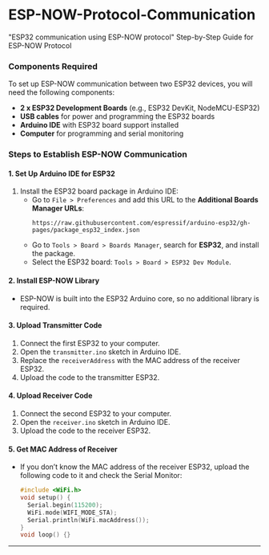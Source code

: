# ESP-NOW-Protocol-Communication
"ESP32 communication using ESP-NOW protocol"
Step-by-Step Guide for ESP-NOW Protocol
### Components Required

To set up ESP-NOW communication between two ESP32 devices, you will need the following components:

- **2 x ESP32 Development Boards** (e.g., ESP32 DevKit, NodeMCU-ESP32)
- **USB cables** for power and programming the ESP32 boards
- **Arduino IDE** with ESP32 board support installed
- **Computer** for programming and serial monitoring

### Steps to Establish ESP-NOW Communication

#### 1. Set Up Arduino IDE for ESP32
1. Install the ESP32 board package in Arduino IDE:
   - Go to `File > Preferences` and add this URL to the **Additional Boards Manager URLs**:
     ```
     https://raw.githubusercontent.com/espressif/arduino-esp32/gh-pages/package_esp32_index.json
     ```
   - Go to `Tools > Board > Boards Manager`, search for **ESP32**, and install the package.
   - Select the ESP32 board: `Tools > Board > ESP32 Dev Module`.

#### 2. Install ESP-NOW Library
- ESP-NOW is built into the ESP32 Arduino core, so no additional library is required.

#### 3. Upload Transmitter Code
1. Connect the first ESP32 to your computer.
2. Open the `transmitter.ino` sketch in Arduino IDE.
3. Replace the `receiverAddress` with the MAC address of the receiver ESP32.
4. Upload the code to the transmitter ESP32.

#### 4. Upload Receiver Code
1. Connect the second ESP32 to your computer.
2. Open the `receiver.ino` sketch in Arduino IDE.
3. Upload the code to the receiver ESP32.

#### 5. Get MAC Address of Receiver
- If you don’t know the MAC address of the receiver ESP32, upload the following code to it and check the Serial Monitor:
  ```cpp
  #include <WiFi.h>
  void setup() {
    Serial.begin(115200);
    WiFi.mode(WIFI_MODE_STA);
    Serial.println(WiFi.macAddress());
  }
  void loop() {}

---
